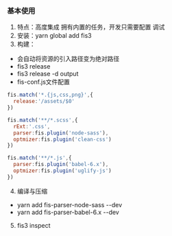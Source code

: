 ### 基本使用
1. 特点：高度集成
  拥有内置的任务，开发只需要配置
  调试
2. 安装：yarn global add fis3 
3. 构建：
  * 会自动将资源的引入路径变为绝对路径
  * fis3 release
  * fis3 release -d output
  * fis-conf.js文件配置
```javascript
fis.match('*.{js,css,png}',{
  release:'/assets/$0'
})

fis.match('**/*.scss',{
  rExt:'.css',
  parser:fis.plugin('node-sass'),
  optmizer:fis.plugin('clean-css')
})

fis.match('**/*.js',{
  parser:fis.plugin('babel-6.x'),
  optmizer:fis.plugin('uglify-js')
})
```
4. 编译与压缩
  * yarn add fis-parser-node-sass --dev
  * yarn add fis-parser-babel-6.x --dev
5. fis3 inspect
